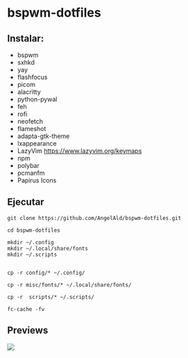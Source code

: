 # bspwm-dotfiles

## Instalar:

* bspwm
* sxhkd
* yay
* flashfocus
* picom 
* alacritty
* python-pywal
* feh
* rofi
* neofetch
* flameshot
* adapta-gtk-theme
* lxappearance
* LazyVim https://www.lazyvim.org/keymaps
* npm
* polybar
* pcmanfm 
* Papirus Icons
## Ejecutar

```
git clone https://github.com/AngelAld/bspwm-dotfiles.git

cd bspwm-dotfiles

mkdir ~/.config
mkdir ~/.local/share/fonts
mkdir ~/.scripts


cp -r config/* ~/.config/ 

cp -r misc/fonts/* ~/.local/share/fonts/ 

cp -r  scripts/* ~/.scripts/ 

fc-cache -fv
```

## Previews
![](https://i.imgur.com/TSdtbRp.png)



